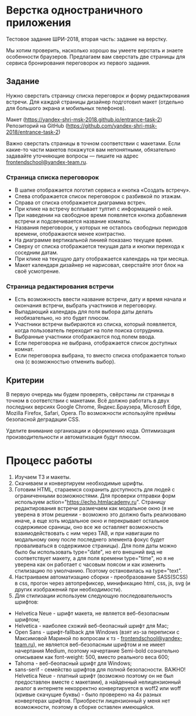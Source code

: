 # Верстка одностраничного приложения
Тестовое задание ШРИ-2018, вторая часть: задание на верстку.

Мы хотим проверить, насколько хорошо вы умеете верстать и знаете особенности браузеров. Предлагаем вам сверстать две страницы для сервиса бронирования переговорок из первого задания.

## Задание

Нужно сверстать страницу списка переговрок и форму редактирования встречи. Для каждой страницы дизайнер подготовил макет (отдельно для большого экрана и мобильных телефонов).

Макет (https://yandex-shri-msk-2018.github.io/entrance-task-2)
Репозиторий на GitHub (https://github.com/yandex-shri-msk-2018/entrance-task-2)

Важно сверстать страницы в точном соответствии с макетами. Если какие-то части макетов покажутся вам непонятными, обязательно задавайте уточняющие вопросы — пишите на адрес frontendschool@yandex-team.ru.

### Страница списка переговорок

* В шапке отображается логотип сервиса и кнопка «Создать встречу».
* Слева отображается список переговорок с разбивкой по этажам.
* Справа от списка отображается диаграмма встреч.
* При клике на встречу всплывает тултип с информацией о ней.
* При наведении на свободное время появляется кнопка добавления встречи и подсвечивается название комнаты.
* Названия переговорок, у которых не осталось свободных периодов времени, отображаются менее контрастно.
* На диаграмме вертикальной линией показано текущее время.
* Сверху от списка отображается текущая дата и кнопки перехода к соседним датам.
* При клике на текущую дату отображается календарь на три месяца.
* Макет календаря дизайнер не нарисовал, сверстайте этот блок на своё усмотрение.

### Страница редактирования встречи

* Есть возможность ввести название встречи, дату и время начала и окончания встречи, выбрать участников и переговорку.
* Выпадающий календарь для поля выбора даты делать необязательно, но это будет плюсом.
* Участники встречи выбираются из списка, который появляется, когда пользователь переходит на поле поиска сотрудника.
* Выбранные участники отображаются под полем ввода.
* Если переговорка не выбрана, отображается список доступных комнат.
* Если переговорка выбрана, то вместо списка отображается только она (с возможностью отменить выбор).

## Критерии

В первую очередь мы будем проверять, свёрстаны ли страницы в точном в соответствии с макетами.
Всё должно работать в двух последних версиях Google Chrome, Яндекс.Браузера, Microsoft Edge, Mozilla Firefox, Safari, Opera. По возможности используйте приёмы безопасной деградации CSS.

Уделите внимание организации и оформлению кода. Оптимизация производительности и автоматизация будут плюсом.


# Процесс работы

1. Изучаем ТЗ и макеты.
2. Скачиваем и конвертируем необходимые шрифты.
3. Готовим HTML, стараемся сохранить доступность для людей с ограниченными возможностями. Для проверки отправки форм используем action="https://echo.htmlacademy.ru". Страницу редактирования встречи размечаем как модальное окно (я не уверена в этом решении - возможно это должно быть реализовано иначе, а еще хоть модальное окно и перекрывает остальное содержимое сраницы, оно все же оставляет возможность взаимодействовать с ним через TAB, и при навигации по модальному окну после последнего элемента фокус будет проваливаться в содержимое страницы). Для поля даты можно было бы использовать type="date", но его внешний вид не соответствует макету, а для поля времени type="time", но я не уверена как он работает с часовым поясом и как изменить стилизацию по умолчанию. Поэтому остановилась на type="text".
4. Настраиваем автоматизацию сборки - преобразование SASS(SCSS) в css, прогон через автопрефиксер, минификацию html, css, js, svg (и других изображений при необходимости).
5. Для стилизации используем следующую последовательность шрифтов:
  * Helvetica Neue - шрифт макета, не является веб-безопасным шрифтом;
  * Helvetica - наиболее схожий веб-беопасный шрифт для Mac;
  * Open Sans - шрифт-fallback для Windows (взят из-за переписки с Максимовой Мариной по вопросам к тз - frontendschool@yandex-team.ru), не является веб-безопасным шрифтом и не имеет начертания Medium, поэтому начертание Semi-bold сознательно описываем как font-weight: 500, вместо реального веса 600;
  * Tahoma - веб-беопасный шрифт для Windows;
  * sans-serif - семейство шрифтов для полной безопасности.
  ВАЖНО! Helvetica Neue - платный шрифт (возможно поэтому он не был предоставлен вместе с макетами), а найденный нелицензионный аналог в интернете некорректно конвертируется в woff2 или woff (кривые скачущие буквы) - было проверено на 4х разных конвертерах шрифтов. Приобрести лицензионный у меня нет возможности, поэтому в сборке оставлен имеющийся.
